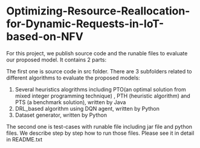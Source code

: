 # Optimizing-Resource-Reallocation-for-Dynamic-Requests-in-IoT-based-on-NFV

For this project, we publish source code and the runable files to evaluate our proposed model.
It contains 2 parts:

The first one is source code in src folder. 
  There are 3 subfolders related to different algorithms to evaluate the proposed models:
  1. Several heuristics alogrithms including PTO(an optimal solution from mixed integer programming technique) , PTH (heuristic algorithm) and PTS (a benchmark solution), written by Java
  2. DRL_based algorithm using DQN agent, written by Python
  3. Dataset generator, written by Python
     
The second one is test-cases with runable file including jar file and python files. We describe step by step how to run those files. Please see it in detail in README.txt
